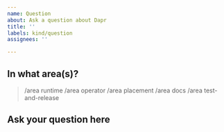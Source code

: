```yaml
---
name: Question
about: Ask a question about Dapr
title: ''
labels: kind/question
assignees: ''

---
```

<!-- If you need to report a security issue with Dapr, send an email to daprct@microsoft.com. -->
## In what area(s)?

<!-- Remove the '> ' to select -->

> /area runtime
> /area operator
> /area placement
> /area docs
> /area test-and-release

## Ask your question here
